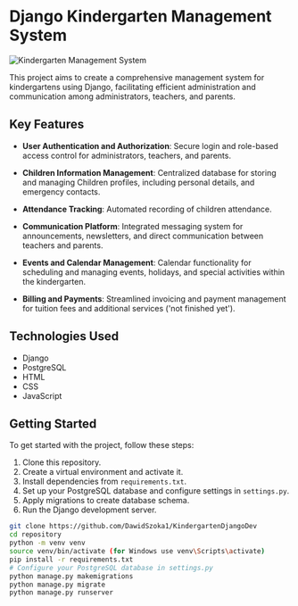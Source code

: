 # Django Kindergarten Management System

![Kindergarten Management System](https://your-url-to-image.png)

This project aims to create a comprehensive management system for kindergartens using Django, facilitating efficient administration and communication among administrators, teachers, and parents.

## Key Features

- **User Authentication and Authorization**: Secure login and role-based access control for administrators, teachers, and parents.
  
- **Children Information Management**: Centralized database for storing and managing Children profiles, including personal details, and emergency contacts.

- **Attendance Tracking**: Automated recording of children attendance.

- **Communication Platform**: Integrated messaging system for announcements, newsletters, and direct communication between teachers and parents.

- **Events and Calendar Management**: Calendar functionality for scheduling and managing events, holidays, and special activities within the kindergarten.

- **Billing and Payments**: Streamlined invoicing and payment management for tuition fees and additional services ('not finished yet').


## Technologies Used

- Django
- PostgreSQL
- HTML
- CSS
- JavaScript

## Getting Started

To get started with the project, follow these steps:

1. Clone this repository.
2. Create a virtual environment and activate it.
3. Install dependencies from `requirements.txt`.
4. Set up your PostgreSQL database and configure settings in `settings.py`.
5. Apply migrations to create database schema.
6. Run the Django development server.

```bash
git clone https://github.com/DawidSzoka1/KindergartenDjangoDev
cd repository
python -m venv venv
source venv/bin/activate (for Windows use venv\Scripts\activate)
pip install -r requirements.txt
# Configure your PostgreSQL database in settings.py
python manage.py makemigrations
python manage.py migrate
python manage.py runserver
